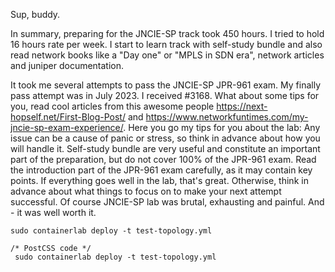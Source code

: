 Sup, buddy.

In summary, preparing for the JNCIE-SP track took 450 hours. I tried to hold 16 hours rate per week. I start to learn track with self-study bundle and also read network books like a "Day one" or "MPLS in SDN era", network articles and juniper documentation.

It took me several attempts to pass the JNCIE-SP JPR-961 exam. My finally pass attempt was in July 2023. I received #3168.  What about some tips for you, read cool articles from this awesome people https://next-hopself.net/First-Blog-Post/ and https://www.networkfuntimes.com/my-jncie-sp-exam-experience/. Here you go my tips for you about the lab:
Any issue can be a cause of panic or stress, so think in advance about how you will handle it.
Self-study bundle are very useful and constitute an important part of the preparation, but do not cover 100% of the JPR-961 exam.
Read the introduction part of the JPR-961 exam carefully, as it may contain key points.
If everything goes well in the lab, that's great. Otherwise, think in advance about what things to focus on to make your next attempt successful.
 Of course JNCIE-SP lab was brutal, exhausting and painful. And - it was well worth it. 
 
 ```vim
 sudo containerlab deploy -t test-topology.yml
 ```
```vim
/* PostCSS code */
 sudo containerlab deploy -t test-topology.yml
 ```
